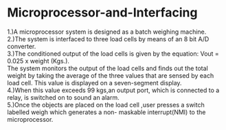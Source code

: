 # Microprocessor-and-Interfacing
1.)A microprocessor system is  designed as a batch weighing machine.<br />
2.)The system is interfaced to three load cells by means of an 8 bit A/D converter.<br />
3.)The conditioned output of the load cells is given by the equation: Vout = 0.025 x weight (Kgs.).<br />
The system monitors the output of the load cells and finds out the total weight by taking the average of the three values that are sensed by each load cell. This value is displayed on a seven-segment display.<br />
4.)When this value exceeds 99 kgs,an output port, which is connected to a relay, is switched on to sound an alarm. <br />
5.)Once the objects are placed on the load cell ,user presses a switch labelled weigh which generates a non- maskable interrupt(NMI) to the microprocessor.
